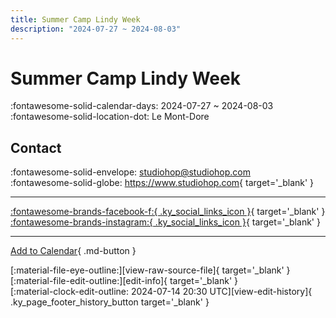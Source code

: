 ```yaml
---
title: Summer Camp Lindy Week
description: "2024-07-27 ~ 2024-08-03"
---
```


# Summer Camp Lindy Week 

:fontawesome-solid-calendar-days: 2024-07-27 ~ 2024-08-03  
:fontawesome-solid-location-dot: Le Mont-Dore  

## Contact

:fontawesome-solid-envelope: <studiohop@studiohop.com>  
:fontawesome-solid-globe: <https://www.studiohop.com>{ target='_blank' }  

---

 [:fontawesome-brands-facebook-f:{ .ky_social_links_icon }](https://www.facebook.com/studiohop){ target='_blank' } [:fontawesome-brands-instagram:{ .ky_social_links_icon }](https://instagram.com/studio_hop_toulouse){ target='_blank' }

---

[Add to Calendar](https://swing.news/ics/en/2024/fr_FR/summer-camp-lindy-week-2024.ics){ .md-button }

<div class="ky_page_footer" markdown>
<div class="ky_page_footer_trailing" markdown="span">
[:material-file-eye-outline:][view-raw-source-file]{ target='_blank' }
[:material-file-edit-outline:][edit-info]{ target='_blank' }
</div>
<div class="ky_page_footer_leading" markdown="span">
[:material-clock-edit-outline: 2024-07-14 20:30 UTC][view-edit-history]{ .ky_page_footer_history_button target='_blank' }
</div>
</div>

[view-raw-source-file]: https://github.com/swingdance/events/blob/main/2024/fr_FR/summer-camp-lindy-week-2024.json "View Raw Source File"
[edit-info]: https://github.com/swingdance/events/issues/new?assignees=&labels=update+event&projects=&template=03-update_entity.yml&title=%5B2024%2Ffr_FR%5D%20Summer%20Camp%20Lindy%20Week&region=fr_FR&year=2024&id=summer-camp-lindy-week-2024&name=Summer%20Camp%20Lindy%20Week&org_id= "Edit Info"

[view-edit-history]: https://github.com/swingdance/events/commits/main/2024/fr_FR/summer-camp-lindy-week-2024.json "View Edit History"
